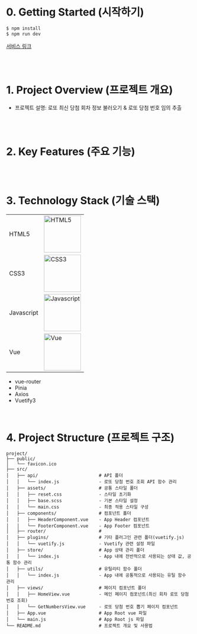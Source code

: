 # 0. Getting Started (시작하기)

```bash
$ npm install
$ npm run dev
```

[서비스 링크](https://dingunote.github.io/vue-lotto/)

<br/>
<br/>

# 1. Project Overview (프로젝트 개요)

- 프로젝트 설명: 로또 최신 당첨 회차 정보 불러오기 & 로또 당첨 번호 임의 추출

<br/>
<br/>

# 2. Key Features (주요 기능)

<br/>
<br/>

# 3. Technology Stack (기술 스택)

|            |                                                                                                                          |
| ---------- | ------------------------------------------------------------------------------------------------------------------------ |
| HTML5      | <img src="https://github.com/user-attachments/assets/2e122e74-a28b-4ce7-aff6-382959216d31" alt="HTML5" width="100">      |
| CSS3       | <img src="https://github.com/user-attachments/assets/c531b03d-55a3-40bf-9195-9ff8c4688f13" alt="CSS3" width="100">       |
| Javascript | <img src="https://github.com/user-attachments/assets/4a7d7074-8c71-48b4-8652-7431477669d1" alt="Javascript" width="100"> |
| Vue        | <img src="https://github.com/user-attachments/assets/62f63000-5ea5-484e-8a3b-4ec5b2af7258" alt="Vue" width="100">        |

- vue-router
- Pinia
- Axios
- Vuetify3

<br/>

# 4. Project Structure (프로젝트 구조)

```plaintext
project/
├── public/
│   └── favicon.ico
├── src/
│   ├── api/                       # API 폴더
│   │   └── index.js               - 로또 당첨 번호 조회 API 함수 관리
│   ├── assets/                    # 공통 스타일 폴더
│   │   ├── reset.css              - 스타일 초기화
│   │   ├── base.scss              - 기본 스타일 설정
│   │   └── main.css               - 최종 적용 스타일 구성
│   ├── components/                # 컴포넌트 폴더
│   │   ├── HeaderComponent.vue    - App Header 컴포넌트
│   │   └── FooterComponent.vue    - App Footer 컴포넌트
│   ├── router/                    #
│   ├── plugins/                   # 기타 플러그인 관련 폴더(vuetify.js)
│   │   └── vuetify.js             - Vuetify 관련 설정 파일
│   ├── store/                     # App 상태 관리 폴더
│   │   └── index.js               - App 내에 전반적으로 사용되는 상태 값, 공통 함수 관리
│   ├── utils/                     # 유틸리티 함수 폴더
│   │   └── index.js               - App 내에 공통적으로 사용되는 유틸 함수 관리
│   ├── views/                     # 페이지 컴포넌트 폴더
│   │   ├── HomeView.vue           - 메인 페이지 컴포넌트(최신 회차 로또 당첨 번호 조회)
│   │   └── GetNumbersView.vue     - 로또 당첨 번호 뽑기 페이지 컴포넌트
│   ├── App.vue                    # App Root vue 파일
│   └── main.js                    # App Root js 파일
└── README.md                      # 프로젝트 개요 및 사용법
```
